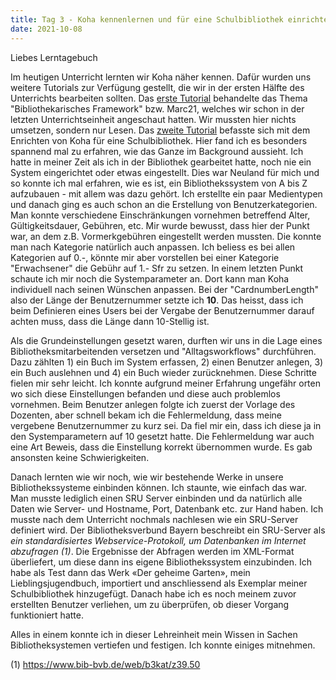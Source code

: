 ```yaml
---
title: Tag 3 - Koha kennenlernen und für eine Schulbibliothek einrichten
date: 2021-10-08
---
```

Liebes Lerntagebuch

Im heutigen Unterricht lernten wir Koha näher kennen. Dafür wurden uns weitere Tutorials zur Verfügung gestellt, die wir in der ersten Hälfte des Unterrichts bearbeiten sollten. 
Das <a href="https://zefanjas.de/koha-installation-schule-bibliografische-framework/">erste Tutorial</a> behandelte das Thema "Bibliothekarisches Framework" bzw. Marc21, welches wir schon in der letzten Unterrichtseinheit angeschaut hatten. Wir mussten hier nichts umsetzen, sondern nur Lesen. 
Das <a href="https://zefanjas.de/teil-3-grundeinstellungen-wie-man-koha-installiert-und-fuer-schulen-einrichtet/">zweite Tutorial</a> befasste sich mit dem Enrichten von Koha für eine Schulbibliothek. Hier fand ich es besonders spannend mal zu erfahren, wie das Ganze im Background aussieht. Ich hatte in meiner Zeit als ich in der Bibliothek gearbeitet hatte, noch nie ein System eingerichtet oder etwas eingestellt. Dies war Neuland für mich und so konnte ich mal erfahren, wie es ist, ein Bibliothekssystem von A bis Z aufzubauen - mit allem was dazu gehört. Ich erstellte ein paar Medientypen und danach ging es auch schon an die Erstellung von Benutzerkategorien. Man konnte verschiedene Einschränkungen vornehmen betreffend Alter, Gültigkeitsdauer, Gebühren, etc. Mir wurde bewusst, dass hier der Punkt war, an dem z.B. Vormerkgebühren eingestellt werden mussten. Die konnte man nach Kategorie natürlich auch anpassen. Ich beliess es bei allen Kategorien auf 0.-, könnte mir aber vorstellen bei einer Kategorie "Erwachsener" die Gebühr auf 1.- Sfr zu setzen. In einem letzten Punkt schaute ich mir noch die Systemparameter an. Dort kann man Koha individuell nach seinen Wünschen anpassen. Bei der "CardnumberLength" also der Länge der Benutzernummer setzte ich **10**. Das heisst, dass ich beim Definieren eines Users bei der Vergabe der Benutzernummer darauf achten muss, dass die Länge dann 10-Stellig ist.

Als die Grundeinstellungen gesetzt waren, durften wir uns in die Lage eines Bibliotheksmitarbeitenden versetzen und "Alltagsworkflows" durchführen. Dazu zählten 1) ein Buch im System erfassen, 2) einen Benutzer anlegen, 3) ein Buch auslehnen und 4) ein Buch wieder zurücknehmen. Diese Schritte fielen mir sehr leicht. Ich konnte aufgrund meiner Erfahrung ungefähr orten wo sich diese Einstellungen befanden und diese auch problemlos vornehmen. Beim Benutzer anlegen folgte ich zuerst der Vorlage des Dozenten, aber schnell bekam ich die Fehlermeldung, dass meine vergebene Benutzernummer zu kurz sei. Da fiel mir ein, dass ich diese ja in den Systemparametern auf 10 gesetzt hatte. Die Fehlermeldung war auch eine Art Beweis, dass die Einstellung korrekt übernommen wurde. Es gab ansonsten keine Schwierigkeiten. 

Danach lernten wie wir noch, wie wir bestehende Werke in unsere Bibliothekssysteme einbinden können. Ich staunte, wie einfach das war. Man musste lediglich einen SRU Server einbinden und da natürlich alle Daten wie Server- und Hostname, Port, Datenbank etc. zur Hand haben. Ich musste nach dem Unterricht nochmals nachlesen wie ein SRU-Server definiert wird. Der Bibliotheksverbund Bayern beschreibt ein SRU-Server als *ein standardisiertes Webservice-Protokoll, um Datenbanken im Internet abzufragen (1)*. Die Ergebnisse der Abfragen werden im XML-Format überliefert, um diese dann ins eigene Bibliothekssystem einzubinden.
Ich habe als Test dann das Werk «Der geheime Garten», mein Lieblingsjugendbuch, importiert und anschliessend als Exemplar meiner Schulbibliothek hinzugefügt. Danach habe ich es noch meinem zuvor erstellten Benutzer verliehen, um zu überprüfen, ob dieser Vorgang funktioniert hatte.
 
Alles in einem konnte ich in dieser Lehreinheit mein Wissen in Sachen Bibliotheksystemen vertiefen und festigen. Ich konnte einiges mitnehmen.

(1) https://www.bib-bvb.de/web/b3kat/z39.50

